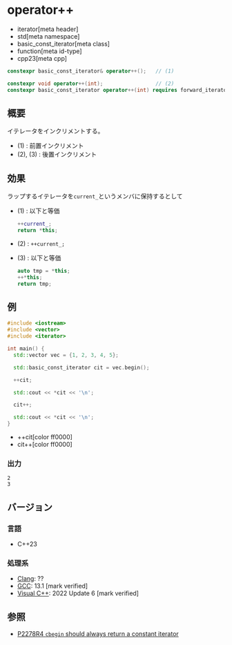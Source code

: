 # operator++
* iterator[meta header]
* std[meta namespace]
* basic_const_iterator[meta class]
* function[meta id-type]
* cpp23[meta cpp]

```cpp
constexpr basic_const_iterator& operator++();   // (1)

constexpr void operator++(int);                 // (2)
constexpr basic_const_iterator operator++(int) requires forward_iterator<Iterator>; // (3)
```

## 概要

イテレータをインクリメントする。

- (1) : 前置インクリメント
- (2), (3) : 後置インクリメント

## 効果

ラップするイテレータを`current_`というメンバに保持するとして

- (1) : 以下と等価  
    ```cpp
    ++current_;
    return *this;
    ```

- (2) : `++current_;`

- (3) : 以下と等価  
    ```cpp
    auto tmp = *this;
    ++*this;
    return tmp;
    ```

## 例
```cpp example
#include <iostream>
#include <vector>
#include <iterator>

int main() {
  std::vector vec = {1, 2, 3, 4, 5};

  std::basic_const_iterator cit = vec.begin();

  ++cit;

  std::cout << *cit << '\n';

  cit++;

  std::cout << *cit << '\n';
}
```
* ++cit[color ff0000]
* cit++[color ff0000]

### 出力
```
2
3
```

## バージョン
### 言語
- C++23

### 処理系
- [Clang](/implementation.md#clang): ??
- [GCC](/implementation.md#gcc): 13.1 [mark verified]
- [Visual C++](/implementation.md#visual_cpp): 2022 Update 6 [mark verified]

## 参照

- [P2278R4 `cbegin` should always return a constant iterator](https://www.open-std.org/jtc1/sc22/wg21/docs/papers/2022/p2278r4.html)
